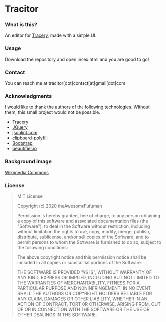 # Tracitor
### What is this?
An editor for [Tracery](https://www.tracery.io/), made with a simple UI.
### Usage
Download the repository and open index.html and you are good to go!
### Contact
You can reach me at tracitor[dot]contact[at]gmail[dot]com
### Acknowledgments
I would like to thank the authors of the following technologies. Without them, this small project would not be possible.
 - [Tracery](https://www.tracery.io/)
 - [JQuery](https://jquery.com/)
 - [jsonlint.com](https://jsonlint.com/)
 - [clipboard-polyfill](https://github.com/lgarron/clipboard-polyfill)
 - [Bootstrap](https://getbootstrap.com/)
 - [beautifier.io](https://beautifier.io/)
 
### Background image
[Wikimedia Commons](https://commons.wikimedia.org/wiki/File:Lower_Manhattan_from_Jersey_City_November_2014_panorama_3.jpg)
### License
> MIT License
> 
> Copyright (c) 2020 theAwesomeFufuman
> 
> Permission is hereby granted, free of charge, to any person obtaining
> a copy of this software and associated documentation files (the
> "Software"), to deal in the Software without restriction, including
> without limitation the rights to use, copy, modify, merge, publish,
> distribute, sublicense, and/or sell copies of the Software, and to
> permit persons to whom the Software is furnished to do so, subject to
> the following conditions:
> 
> The above copyright notice and this permission notice shall be
> included in all copies or substantial portions of the Software.
> 
> THE SOFTWARE IS PROVIDED "AS IS", WITHOUT WARRANTY OF ANY KIND,
> EXPRESS OR IMPLIED, INCLUDING BUT NOT LIMITED TO THE WARRANTIES OF
> MERCHANTABILITY, FITNESS FOR A PARTICULAR PURPOSE AND NONINFRINGEMENT.
> IN NO EVENT SHALL THE AUTHORS OR COPYRIGHT HOLDERS BE LIABLE FOR ANY
> CLAIM, DAMAGES OR OTHER LIABILITY, WHETHER IN AN ACTION OF CONTRACT,
> TORT OR OTHERWISE, ARISING FROM, OUT OF OR IN CONNECTION WITH THE
> SOFTWARE OR THE USE OR OTHER DEALINGS IN THE SOFTWARE.
